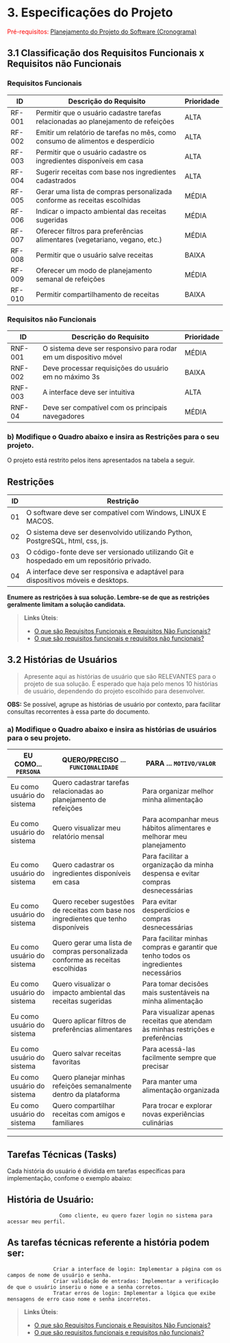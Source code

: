 
# 3. Especificações do Projeto

<span style="color:red">Pré-requisitos: <a href="2-Planejamento-Projeto.md"> Planejamento do Projeto do Software (Cronograma) </a></span>

## 3.1 Classificação dos Requisitos Funcionais x Requisitos não Funcionais 

### Requisitos Funcionais


| ID     | Descrição do Requisito                                                        | Prioridade |
|--------|------------------------------------------------------------------------------|------------|
| RF-001 | Permitir que o usuário cadastre tarefas relacionadas ao planejamento de refeições | ALTA       |  
| RF-002 | Emitir um relatório de tarefas no mês, como consumo de alimentos e desperdício | ALTA      |  
| RF-003 | Permitir que o usuário cadastre os ingredientes disponíveis em casa          | ALTA       |  
| RF-004 | Sugerir receitas com base nos ingredientes cadastrados                        | ALTA       |  
| RF-005 | Gerar uma lista de compras personalizada conforme as receitas escolhidas      | MÉDIA      |  
| RF-006 | Indicar o impacto ambiental das receitas sugeridas                            | MÉDIA      |  
| RF-007 | Oferecer filtros para preferências alimentares (vegetariano, vegano, etc.)   | MÉDIA      |  
| RF-008 | Permitir que o usuário salve receitas                                        | BAIXA      |  
| RF-009 | Oferecer um modo de planejamento semanal de refeições                        | MÉDIA      |  
| RF-010 | Permitir compartilhamento de receitas                                       | BAIXA      |  

### Requisitos não Funcionais

| ID      | Descrição do Requisito                                                       | Prioridade |
|---------|-----------------------------------------------------------------------------|------------|
| RNF-001 | O sistema deve ser responsivo para rodar em um dispositivo móvel            | MÉDIA      |
| RNF-002 | Deve processar requisições do usuário em no máximo 3s                       | BAIXA      |
| RNF-003 | A interface deve ser intuitiva                                              | ALTA      |
| RNF-04 | Deve ser compatível com os principais navegadores                            | MÉDIA      |




### b) Modifique o Quadro abaixo e insira as Restrições para o seu projeto.

O projeto está restrito pelos itens apresentados na tabela a seguir.

## Restrições

|ID| Restrição                                               |
|--|---------------------------------------------------------|
|01| O software deve ser compatível com Windows, LINUX E MACOS.     |
|02| O sistema deve ser desenvolvido utilizando Python, PostgreSQL, html, css, js.|
|03| O código-fonte deve ser versionado utilizando Git e hospedado em um repositório privado. |
|04|	A interface deve ser responsiva e adaptável para dispositivos móveis e desktops.| 

**Enumere as restrições à sua solução. Lembre-se de que as restrições geralmente limitam a solução candidata.**

> **Links Úteis**:
> - [O que são Requisitos Funcionais e Requisitos Não Funcionais?](https://codificar.com.br/requisitos-funcionais-nao-funcionais/)
> - [O que são requisitos funcionais e requisitos não funcionais?](https://analisederequisitos.com.br/requisitos-funcionais-e-requisitos-nao-funcionais-o-que-sao/)



## 3.2 Histórias de Usuários
> Apresente aqui as histórias de usuário que são RELEVANTES para o projeto de sua solução. É esperado que haja pelo menos 10 histórias de usuário, dependendo do projeto escolhido para desenvolver.

**OBS:** Se possível, agrupe as histórias de usuário por contexto, para facilitar consultas recorrentes à essa parte do documento.

### a) Modifique o Quadro abaixo e insira as histórias de usuários para o seu projeto.

|EU COMO... `PERSONA`| QUERO/PRECISO ... `FUNCIONALIDADE` |PARA ... `MOTIVO/VALOR`                 |
|--------------------|------------------------------------|----------------------------------------|
|Eu como usuário do sistema | Quero cadastrar tarefas relacionadas ao planejamento de refeições           | Para organizar melhor minha alimentação                |
|Eu como usuário do sistema       | Quero visualizar meu relatório mensal                | Para acompanhar meus hábitos alimentares e melhorar meu planejamento |
|Eu como usuário do sistema       | Quero cadastrar os ingredientes disponíveis em casa           | Para facilitar a organização da minha despensa e evitar compras desnecessárias               |
|Eu como usuário do sistema       | Quero receber sugestões de receitas com base nos ingredientes que tenho disponíveis                 | Para evitar desperdícios e compras desnecessárias|
|Eu como usuário do sistema       | Quero gerar uma lista de compras personalizada conforme as receitas escolhidas                 | Para facilitar minhas compras e garantir que tenho todos os ingredientes necessários|
|Eu como usuário do sistema       | Quero visualizar o impacto ambiental das receitas sugeridas                | Para tomar decisões mais sustentáveis na minha alimentação|
|Eu como usuário do sistema       | Quero aplicar filtros de preferências alimentares                | Para visualizar apenas receitas que atendam às minhas restrições e preferências|
|Eu como usuário do sistema       | Quero salvar receitas favoritas                 | Para acessá-las facilmente sempre que precisar|
|Eu como usuário do sistema       | Quero planejar minhas refeições semanalmente dentro da plataforma                 | Para manter uma alimentação organizada|
|Eu como usuário do sistema       | Quero compartilhar receitas com amigos e familiares                 | Para trocar e explorar novas experiências culinárias|


-------------------------------------------------------------------------------------------------------------------------------------------

## Tarefas Técnicas (Tasks)

Cada história do usuário é dividida em tarefas específicas para implementação, confome o exemplo abaixo:

## História de Usuário: 
                     Como cliente, eu quero fazer login no sistema para acessar meu perfil.

## As tarefas técnicas referente a história podem ser:
                   Criar a interface de login: Implementar a página com os campos de nome de usuário e senha.
                   Criar validação de entradas: Implementar a verificação de que o usuário inseriu o nome e a senha corretos.
                   Tratar erros de login: Implementar a lógica que exibe mensagens de erro caso nome e senha incorretos.





> **Links Úteis**:
> - [O que são Requisitos Funcionais e Requisitos Não Funcionais?](https://codificar.com.br/requisitos-funcionais-nao-funcionais/)
> - [O que são requisitos funcionais e requisitos não funcionais?](https://analisederequisitos.com.br/requisitos-funcionais-e-requisitos-nao-funcionais-o-que-sao/)
